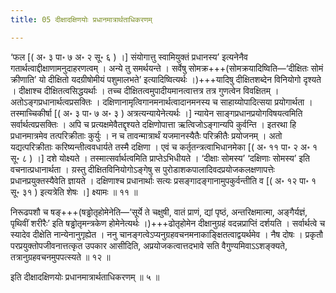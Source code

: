 ```yaml
---
title: 05 दीक्षादक्षिणयोः प्रधानमात्रार्थताधिकरणम्

---
```


‘फल \[( अ॰ ३ पा॰ ७ अ॰ २ सू॰ ६ ) ।\] संयोगात्तु स्वामियुक्तं प्रधानस्य’ इत्यनेनैव गतार्थत्वाद्दीक्षाणामनुदाहरणत्वम् । अन्ये तु समर्थयन्ते । सर्वेषु सोमक्र+++(सोमक्रयादिष्विति—‘दीक्षितः सोमं क्रीणाति’ यो दीक्षितो यदग्रीषोमीयं पशुमालभते’ इत्यादिष्वित्यर्थः ।)+++यादिषु दीक्षितशब्देन विनियोगो दृश्यते । दीक्षाश्च दीक्षितत्वसिद्धयर्थाः । तच्च दीक्षितत्वमुपादीयमानत्वात्तत्र तत्र गुणत्वेन विवक्षितम् । अतोऽङ्गप्रधानार्थत्वप्रसक्तिः । दक्षिणानामृत्विगानमनार्थत्वादानमनस्य च साहाय्योपादित्सया प्रयोगार्थता । तस्माच्चिकीर्षा \[( अ॰ ३ पा॰ ७ अ॰ ३ ) अत्रत्यन्यायेनेत्यर्थः ।\] न्यायेन साङ्गप्रधानप्रयोगविषयत्वमिति सर्वार्थत्वप्रसक्तिः । अपि च प्रत्यक्षमेवैतद्दृश्यते दक्षिणोपात्ता ऋत्विजोऽङ्गान्यपि कुर्वन्ति । इतरथा हि प्रधानमात्रमेव तत्परिक्रीताः कुर्युः । न च तावन्मात्रार्थं यजमानस्यैतैः परिक्रीतैः प्रयोजनम् । अतो यद्यत्परिक्रीताः करिष्यन्तीत्ववधार्यते तस्मै दक्षिणा । एवं च कर्तृतन्त्रत्वाभिधानमेका \[( अ॰ ११ पा॰ २ अ॰ १ सू॰ ८ ) ।\] दशे योक्ष्यते । तस्मात्सर्वार्थत्वमिति प्राप्तेऽभिधीयते । ‘दीक्षाः सोमस्य’ ‘दक्षिणाः सोमस्य’ इति वचनात्प्रधानार्थता । य़स्तु दीक्षितविनियोगोऽङ्गेषु स पुरोडाशकपालादिवदप्रयोजकलक्षणापत्तेः प्रधानप्रयुक्तस्यैवेति ज्ञायते । दक्षिणाश्च प्रधानार्थाः सत्यः प्रसङ्गादङ्गानामुपकुर्वन्तीति व \[( अ॰ १२ पा॰ १ सू॰ ३१ ) इत्यत्रेति शेषः ।\] क्ष्यामः ॥ ११ ॥

निरूढपशौ च षङ्+++(षड्ढोतृहोमेनेति—‘सूर्ये ते चक्षुषी, वातं प्राणं, द्यां पृष्ठं, अन्तरिक्षमात्मा, अङ्गैर्यज्ञं, पृथिवीं शरीरैः’ इति षड्ढोतृमन्त्रकेण होमेनेत्यर्थः ।)+++ढोतृहोमेन दीक्षानुग्रहं वदन्नप्राप्तिं दर्शयति । सर्वार्थत्वे च स्यादेव दीक्षेति नान्येनानुगृह्येत । ननु चानङ्गत्वेऽप्यनुग्रहवचनमनाकाङ्क्षितत्वाद्वयर्थमेव । नैष दोषः । प्रकृतौ परप्रयुक्तोपजीवनात्तत्कृत उपकार आसीदिति, अप्रयोजकत्वात्तदभावे सति वैगुण्यमिवाऽऽशङ्क्यते, तत्रानुग्रहवचनमुपपत्स्यते ॥ १२ ॥

इति दीक्षादक्षिणयोः प्रधानमात्रार्थताधिकरणम् ॥ ५ ॥
